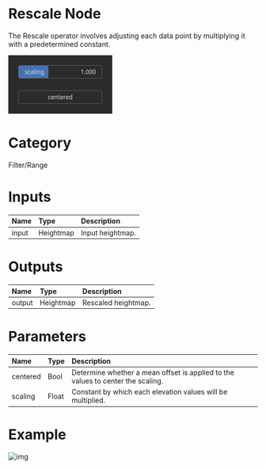
Rescale Node
============


The Rescale operator involves adjusting each data point by multiplying it with a predetermined constant.



![img](../../images/nodes/Rescale_settings.png)


# Category


Filter/Range
# Inputs

|Name|Type|Description|
| :--- | :--- | :--- |
|input|Heightmap|Input heightmap.|

# Outputs

|Name|Type|Description|
| :--- | :--- | :--- |
|output|Heightmap|Rescaled heightmap.|

# Parameters

|Name|Type|Description|
| :--- | :--- | :--- |
|centered|Bool|Determine whether a mean offset is applied to the values to center the scaling.|
|scaling|Float|Constant by which each elevation values will be multiplied.|

# Example


![img](../../images/nodes/Rescale.png)

